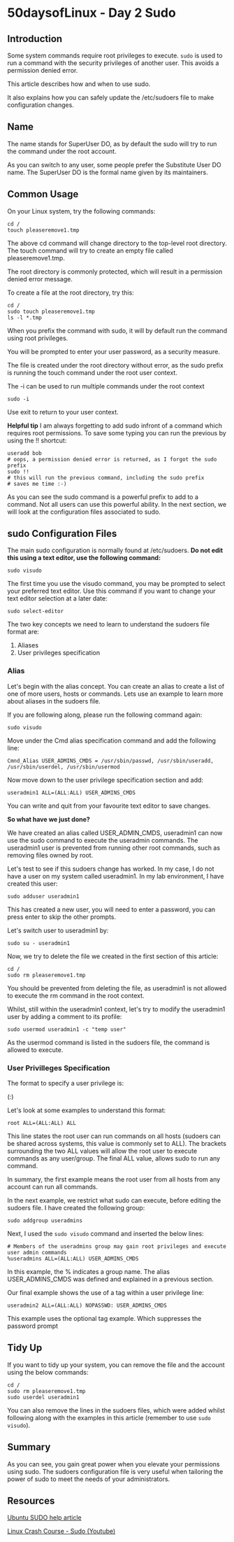 # 50daysofLinux - Day 2 Sudo

## Introduction
Some system commands require root privileges to execute. ```sudo``` is used to run a command with the security privileges of another user. This avoids a permission denied error.

This article describes how and when to use sudo. 

It also explains how you can safely update the /etc/sudoers file to make configuration changes.

## Name
The name stands for SuperUser DO, as by default the sudo will try to run the command under the root account. 

As you can switch to any user, some people prefer the Substitute User DO name. The SuperUser DO is the formal name given by its maintainers.

## Common Usage

On your Linux system, try the following commands:

```
cd /
touch pleaseremove1.tmp
```

The above cd command will change directory to the top-level root directory. The touch command will try to create an empty file called pleaseremove1.tmp.

The root directory is commonly protected, which will result in a permission denied error message.


To create a file at the root directory, try this:

```
cd /
sudo touch pleaseremove1.tmp
ls -l *.tmp
```

When you prefix the command with sudo, it will by default run the command using root privileges.

You will be prompted to enter your user password, as a security measure.

The file is created under the root directory without error, as the sudo prefix is running the touch command under the root user context. 

The -i can be used to run multiple commands under the root context 

```
sudo -i
```
Use exit to return to your user context.

**Helpful tip**
I am always forgetting to add sudo infront of a command which requires root permissions. To save some typing you can run the previous by using the !! shortcut:

```
useradd bob
# oops, a permission denied error is returned, as I forgot the sudo prefix
sudo !!
# this will run the previous command, including the sudo prefix
# saves me time :-)
```

As you can see the sudo command is a powerful prefix to add to a command. Not all users can use this powerful ability. In the next section, we will look at the configuration files associated to sudo.


## sudo Configuration Files

The main sudo configuration is normally found at /etc/sudoers.  **Do not edit this using a text editor, use the following command:**

```
sudo visudo
```
The first time you use the visudo command, you may be prompted to select your preferred text editor. Use this command if you want to change your text editor selection at a later date:

```
sudo select-editor
```

The two key concepts we need to learn to understand the sudoers file format are:

1. Aliases
2. User privileges specification

### Alias

Let's begin with the alias concept. You can create an alias to create a list of one of more users, hosts or commands. Lets use an example to learn more about aliases in the sudoers file.

If you are following along, please run the following command again:

```
sudo visudo
```
Move under the Cmd alias specification command and add the following line:

```
Cmnd_Alias USER_ADMINS_CMDS = /usr/sbin/passwd, /usr/sbin/useradd, /usr/sbin/userdel, /usr/sbin/usermod
```

Now move down to the user privilege specification section and add:

```
useradmin1 ALL=(ALL:ALL) USER_ADMINS_CMDS 
```

You can write and quit from your favourite text editor to save changes.

**So what have we just done?**

We have created an alias called USER_ADMIN_CMDS, useradmin1 can now use the sudo command to execute the useradmin commands. The useradmin1 user is prevented from running other root commands, such as removing files owned by root.

Let's test to see if this sudoers change has worked. In my case, I do not have a user on my system called useradmin1. In my lab environment, I have created this user:

```
sudo adduser useradmin1
```
This has created a new user, you will need to enter a password, you can press enter to skip the other prompts.


Let's switch user to useradmin1 by:

```
sudo su - useradmin1
```

Now, we try to delete the file we created in the first section of this article:

```
cd /
sudo rm pleaseremove1.tmp
```

You should be prevented from deleting the file, as useradmin1 is not allowed to execute the rm command in the root context.

Whilst, still within the useradmin1 context, let's try to modify the useradmin1 user by adding a comment to its profile:

```
sudo usermod useradmin1 -c "temp user"
```

As the usermod command is listed in the sudoers file, the command is allowed to execute. 

### User Privilleges Specification 

The format to specify a user privilege is:

<user> <host> (<accounts>:<groups>) <tag list> <commands>

Let's look at some examples to understand this format:

```
root ALL=(ALL:ALL) ALL
```

This line states the root user can run commands on all hosts (sudoers can be shared across systems, this value is commonly set to ALL). The brackets surrounding the two ALL values will allow the root user to execute commands as any user/group. The final ALL value, allows sudo to run any command.

In summary, the first example means the root user from all hosts from any account can run all commands.

In the next example, we restrict what sudo can execute, before editing the sudoers file. I have created the following group:

```
sudo addgroup useradmins
```

Next, I used the ```sudo visudo``` command and inserted the below lines:

```
# Members of the useradmins group may gain root privileges and execute user admin commands
%useradmins ALL=(ALL:ALL) USER_ADMINS_CMDS
```

In this example, the % indicates a group name. The alias USER_ADMINS_CMDS was defined and explained in a previous section.

Our final example shows the use of a tag within a user privilege line:

```
useradmin2 ALL=(ALL:ALL) NOPASSWD: USER_ADMINS_CMDS
```

This example uses the optional tag example. Which suppresses the password prompt

## Tidy Up

If you want to tidy up your system, you can remove the file and the account using the below commands:

```
cd /
sudo rm pleaseremove1.tmp
sudo userdel useradmin1
```

You can also remove the lines in the sudoers files, which were added whilst following along with the examples in this article (remember to use ``` sudo visudo ```).

## Summary

As you can see, you gain great power when you elevate your permissions using sudo. The sudoers configuration file is very useful when tailoring the power of sudo to meet the needs of your administrators. 

## Resources

[Ubuntu SUDO help article](https://help.ubuntu.com/community/Sudoers)

[Linux Crash Course - Sudo (Youtube)](https://www.youtube.com/watch?v=07JOqKOBRnU)
